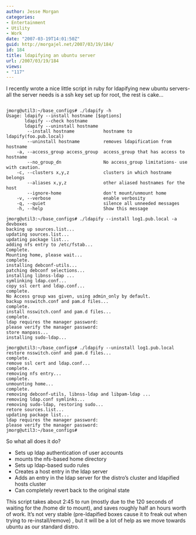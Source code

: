 ```yaml
---
author: Jesse Morgan
categories:
- Entertainment
- Utility
- Work
date: "2007-03-19T14:01:50Z"
guid: http://morgajel.net/2007/03/19/184/
id: 184
title: ldapifying an ubuntu server
url: /2007/03/19/184
views:
- "117"
---
```


I recently wrote a nice little script in ruby for ldapifying new ubuntu servers- all the server needs is a ssh key set up for root, the rest is cake…

```

jmorg@util3:~/base_configs# ./ldapify -h
Usage: ldapify --install hostname [$options]
       ldapify --check hostname
       ldapify --uninstall hostname
        --install hostname           hostname to ldapify(foo.pub.local)
        --uninstall hostname         removes ldapification from hostname
    -a, --access_group access_group  access_group that has access to hostname
        --no_group_dn                No access_group limitations- use with caution.
    -c, --clusters x,y,z             clusters in which hostname belongs
        --aliases x,y,z              other aliased hostnames for the host
        --ignore-home                don't mount/unmount home
    -v, --verbose                    enable verbosity
    -q, --quiet                      silence all unneeded messages
    -h, --help                       Show this message

jmorg@util3:~/base_configs# ./ldapify --install log1.pub.local -a devboxes
backing up sources.list...
updating sources.list...
updating package list...
adding nfs entry to /etc/fstab...
Complete.
Mounting home, please wait...
complete.
installing debconf-utils...
patching debconf selections...
installing libnss-ldap ...
symlinking ldap.conf...
copy ssl cert and ldap.conf...
complete.
No Access group was given, using admin_only by default.
backup nsswitch.conf and pam.d files...
complete.
install nsswitch.conf and pam.d files...
complete.
ldap requires the manager password:
please verify the manager password:
store manpass...
installing sudo-ldap...

jmorg@util3:~/base_configs# ./ldapify --uninstall log1.pub.local
restore nsswitch.conf and pam.d files...
complete.
remove ssl cert and ldap.conf...
complete.
removing nfs entry...
complete.
unmounting home...
complete.
removing debconf-utils, libnss-ldap and libpam-ldap ...
removing ldap.conf symlinks...
removing sudo-ldap, restoring sudo...
retore sources.list...
updating package list...
ldap requires the manager password:
please verify the manager password:
jmorg@util3:~/base_configs#
```

So what all does it do?

- Sets up ldap authentication of user accounts
- mounts the nfs-based home directory
- Sets up ldap-based sudo rules
- Creates a host entry in the ldap server
- Adds an entry in the ldap server for the distro’s cluster and ldapified hosts cluster
- Can completely revert back to the original state

This script takes about 2:45 to run (mostly due to the 120 seconds of waiting for the /home dir to mount), and saves roughly half an hours worth of work. It’s not very stable (pre-ldapified boxes cause it to freak out when trying to re-install/remove) , but it will be a lot of help as we move towards ubuntu as our standard distro.